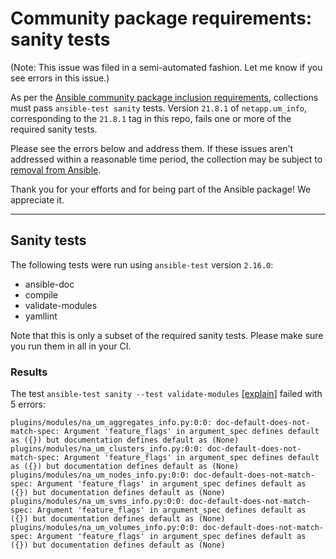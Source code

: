 # Community package requirements: sanity tests

(Note: This issue was filed in a semi-automated fashion. Let me know if you see errors in this issue.)

As per the [Ansible community package inclusion requirements][ci-testing], collections must pass `ansible-test sanity` tests. Version `21.8.1` of `netapp.um_info`, corresponding to the `21.8.1` tag in this repo, fails one or more of the required sanity tests.


Please see the errors below and address them. If these issues aren't addressed within a reasonable time period, the collection may be subject to [removal from Ansible][removal].

Thank you for your efforts and for being part of the Ansible package! We appreciate it.

---

## Sanity tests

The following tests were run using `ansible-test` version `2.16.0`:

- ansible-doc
- compile
- validate-modules
- yamllint

Note that this is only a subset of the required sanity tests. Please make sure you run them in all in your CI.

### Results

The test `ansible-test sanity --test validate-modules` [[explain](https://docs.ansible.com/ansible-core/2.16/dev_guide/testing/sanity/validate-modules.html)] failed with 5 errors:

``` text
plugins/modules/na_um_aggregates_info.py:0:0: doc-default-does-not-match-spec: Argument 'feature_flags' in argument_spec defines default as ({}) but documentation defines default as (None)
plugins/modules/na_um_clusters_info.py:0:0: doc-default-does-not-match-spec: Argument 'feature_flags' in argument_spec defines default as ({}) but documentation defines default as (None)
plugins/modules/na_um_nodes_info.py:0:0: doc-default-does-not-match-spec: Argument 'feature_flags' in argument_spec defines default as ({}) but documentation defines default as (None)
plugins/modules/na_um_svms_info.py:0:0: doc-default-does-not-match-spec: Argument 'feature_flags' in argument_spec defines default as ({}) but documentation defines default as (None)
plugins/modules/na_um_volumes_info.py:0:0: doc-default-does-not-match-spec: Argument 'feature_flags' in argument_spec defines default as ({}) but documentation defines default as (None)
```




[ci-testing]: https://docs.ansible.com/ansible/latest/community/collection_contributors/collection_requirements.html#ci-testing
[repo-mgmt]: https://docs.ansible.com/ansible/latest/community/collection_contributors/collection_requirements.html#repository-management
[removal]: https://github.com/ansible-collections/overview/blob/main/removal_from_ansible.rst
